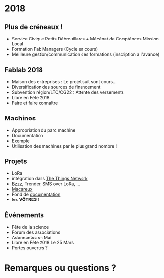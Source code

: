 # 2018


## Plus de créneaux !
* Service Civique Petits Débrouillards + Mécénat de Compténces Mission Local
* Formation Fab Managers (Cycle en cours)
* Meilleure gestion/communication des formations (inscription a l'avance)


## Fablab 2018
* Maison des entreprises : Le projet suit sont cours...
* Diversification des sources de financement
* Subvention région/LTC/CG22 : Attente des versements
* Libre en Fête 2018
* Faire et faire connaître

## Machines
* Appropriation du parc machine
* Documentation 
* Exemple
* Utilisation des machines par le plus grand nombre !


## Projets
* LoRa
* intégration dans [The Things Network](https://www.thethingsnetwork.org/)
* [Bzzz](http://wiki.fablab-lannion.org//index.php?title=Bzzz), Trender, SMS over LoRa, ...
* [Macareux](http://wiki.fablab-lannion.org/index.php?title=Comptage_Macareux)
* Fond de [documentation](http://wiki.fablab-lannion.org/index.php?title=Cat%C3%A9gorie:Formation)
* les **VÔTRES** !


## Événements
* Fête de la science
* Forum des associations
* Adonnantes en Mai
* Libre en Fête 2018 Le 25 Mars
* Portes ouvertes ?


# Remarques ou questions ?

